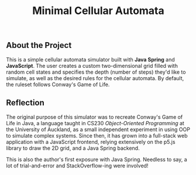<h1 align="center"> Minimal Cellular Automata </h1> <br>

## About the Project
This is a simple cellular automata simulator built with **Java Spring** and **JavaScript**. The user creates a custom two-dimensional grid filled with random cell states and specifies the depth (number of steps) they'd like to simulate, as well as the desired rules for the cellular automata. By default, the ruleset follows Conway's Game of Life.

## Reflection
The original purpose of this simulator was to recreate Conway's Game of Life in Java, a language taught in CS230 *Object-Oriented Programming* at the University of Auckland, as a small independent experiment in using OOP to simulate complex systems. Since then, it has grown into a full-stack web application with a JavaScript frontend, relying extensively on the p5.js library to draw the 2D grid, and a Java Spring backend. 

This is also the author's first exposure with Java Spring. Needless to say, a lot of trial-and-error and StackOverflow-ing were involved!
